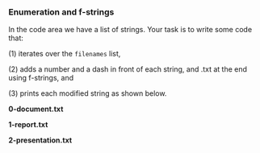 ### Enumeration and f-strings
In the code area we have a list of strings. Your task is to write some code that:

(1) iterates over the ```filenames``` list,

(2) adds a number and a dash in front of each string, and .txt at the end using f-strings, and

(3) prints each modified string as shown below.

**0-document.txt**

**1-report.txt**

**2-presentation.txt**